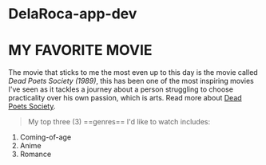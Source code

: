 # DelaRoca-app-dev

# MY FAVORITE MOVIE
The movie that sticks to me the most even up to this day is the movie called *Dead Poets Society (1989)*, this has been one of the most inspiring movies I've seen as it tackles a journey about a person struggling to choose practicality over his own passion, which is arts. Read more about [Dead Poets Society](https://www.imdb.com/title/tt0097165/).

> My top three (3) ==genres== I'd like to watch includes:
1. Coming-of-age
2. Anime
3. Romance
